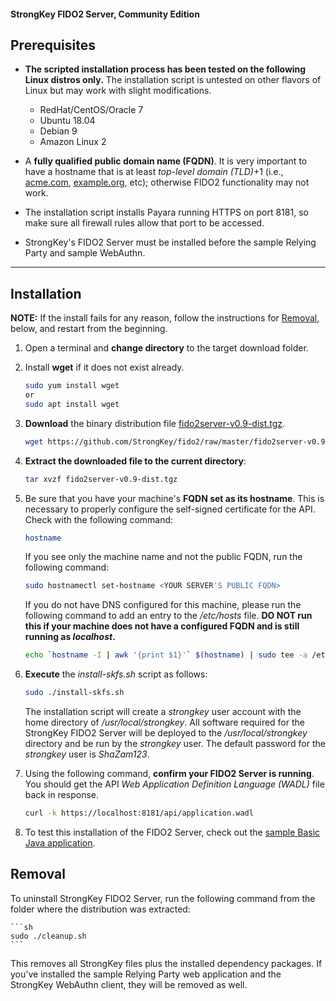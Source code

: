 #### StrongKey FIDO2 Server, Community Edition

## Prerequisites

-  **The scripted installation process has been tested on the following Linux distros only.** The installation script is untested on other flavors of Linux but may work with slight modifications.
    - RedHat/CentOS/Oracle 7
    - Ubuntu 18.04
    - Debian 9
    - Amazon Linux 2

-  A **fully qualified public domain name (FQDN)**. It is very important to have a hostname that is at least _top-level domain (TLD)_+1 (i.e., [acme.com](http://acme.com), [example.org](http://example.org), etc); otherwise FIDO2 functionality may not work.

-  The installation script installs Payara running HTTPS on port 8181, so make sure all firewall rules allow that port to be accessed.

- StrongKey's FIDO2 Server must be installed before the sample Relying Party and sample WebAuthn.

----------------

## Installation

**NOTE:** If the install fails for any reason, follow the instructions for [Removal](#removal), below, and restart from the beginning.


1.  Open a terminal and **change directory** to the target download folder.

2. Install **wget** if it does not exist already.
    ```sh
    sudo yum install wget 
    or
    sudo apt install wget
     ```

3.  **Download** the binary distribution file [fido2server-v0.9-dist.tgz](../fido2server-v0.9-dist.tgz).

    ```sh
    wget https://github.com/StrongKey/fido2/raw/master/fido2server-v0.9-dist.tgz
    ```

4.  **Extract the downloaded file to the current directory**:

    ```sh
    tar xvzf fido2server-v0.9-dist.tgz
    ```
5. Be sure that you have your machine's **FQDN set as its hostname**. This is necessary to properly configure the self-signed certificate for the API. Check with the following command:

    ```sh
    hostname
    ```

    If you see only the machine name and not the public FQDN, run the following command:

    ```sh
    sudo hostnamectl set-hostname <YOUR SERVER'S PUBLIC FQDN>
    ```

    If you do not have DNS configured for this machine, please run the following command to add an entry to the _/etc/hosts_ file.
    **DO NOT run this if your machine does not have a configured FQDN and is still running as _localhost_.**

    ```sh
    echo `hostname -I | awk '{print $1}'` $(hostname) | sudo tee -a /etc/hosts
    ```

6.  **Execute** the _install-skfs.sh_ script as follows:

    ```sh
    sudo ./install-skfs.sh
    ```

    The installation script will create a _strongkey_ user account with the home directory of _/usr/local/strongkey_. All software required for the StrongKey FIDO2 Server will be deployed to the _/usr/local/strongkey_ directory and be run by the _strongkey_ user. The default password for the _strongkey_ user is _ShaZam123_.

7. Using the following command, **confirm your FIDO2 Server is running**. You should get the API _Web Application Definition Language (WADL)_ file back in response.

    ```sh
    curl -k https://localhost:8181/api/application.wadl
    ```

8. To test this installation of the FIDO2 Server, check out the [sample Basic Java application](https://github.com/StrongKey/fido2/tree/master/sampleapps/java/basic).

## Removal

To uninstall StrongKey FIDO2 Server, run the following command from the folder where the distribution was extracted:

    ```sh
    sudo ./cleanup.sh
    ```

This removes all StrongKey files plus the installed dependency packages. If you've installed the sample Relying Party web application and the StrongKey WebAuthn client, they will be removed as well.

